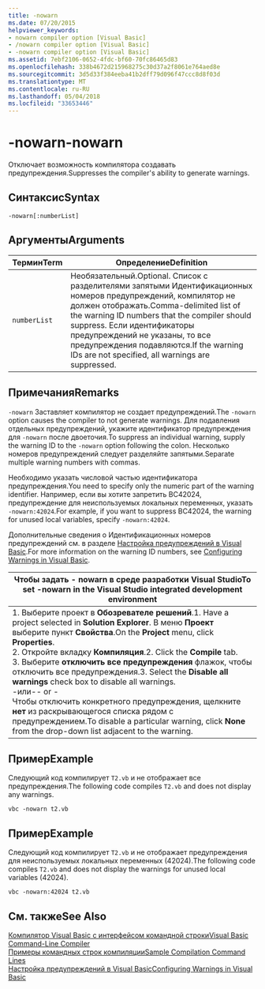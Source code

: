 ```yaml
---
title: -nowarn
ms.date: 07/20/2015
helpviewer_keywords:
- nowarn compiler option [Visual Basic]
- /nowarn compiler option [Visual Basic]
- -nowarn compiler option [Visual Basic]
ms.assetid: 7ebf2106-0652-4fdc-bf60-70fc86465d83
ms.openlocfilehash: 338b4672d215968275c30d37a2f8061e764aed8e
ms.sourcegitcommit: 3d5d33f384eeba41b2dff79d096f47ccc8d8f03d
ms.translationtype: MT
ms.contentlocale: ru-RU
ms.lasthandoff: 05/04/2018
ms.locfileid: "33653446"
---
```

# <a name="-nowarn"></a><span data-ttu-id="d7c8b-102">-nowarn</span><span class="sxs-lookup"><span data-stu-id="d7c8b-102">-nowarn</span></span>
<span data-ttu-id="d7c8b-103">Отключает возможность компилятора создавать предупреждения.</span><span class="sxs-lookup"><span data-stu-id="d7c8b-103">Suppresses the compiler's ability to generate warnings.</span></span>  
  
## <a name="syntax"></a><span data-ttu-id="d7c8b-104">Синтаксис</span><span class="sxs-lookup"><span data-stu-id="d7c8b-104">Syntax</span></span>  
  
```  
-nowarn[:numberList]  
```  
  
## <a name="arguments"></a><span data-ttu-id="d7c8b-105">Аргументы</span><span class="sxs-lookup"><span data-stu-id="d7c8b-105">Arguments</span></span>  
  
|<span data-ttu-id="d7c8b-106">Термин</span><span class="sxs-lookup"><span data-stu-id="d7c8b-106">Term</span></span>|<span data-ttu-id="d7c8b-107">Определение</span><span class="sxs-lookup"><span data-stu-id="d7c8b-107">Definition</span></span>|  
|---|---|  
|`numberList`|<span data-ttu-id="d7c8b-108">Необязательный.</span><span class="sxs-lookup"><span data-stu-id="d7c8b-108">Optional.</span></span> <span data-ttu-id="d7c8b-109">Список с разделителями запятыми Идентификационных номеров предупреждений, компилятор не должен отображать.</span><span class="sxs-lookup"><span data-stu-id="d7c8b-109">Comma-delimited list of the warning ID numbers that the compiler should suppress.</span></span> <span data-ttu-id="d7c8b-110">Если идентификаторы предупреждений не указаны, то все предупреждения подавляются.</span><span class="sxs-lookup"><span data-stu-id="d7c8b-110">If the warning IDs are not specified, all warnings are suppressed.</span></span>|  
  
## <a name="remarks"></a><span data-ttu-id="d7c8b-111">Примечания</span><span class="sxs-lookup"><span data-stu-id="d7c8b-111">Remarks</span></span>  
 <span data-ttu-id="d7c8b-112">`-nowarn` Заставляет компилятор не создает предупреждений.</span><span class="sxs-lookup"><span data-stu-id="d7c8b-112">The `-nowarn` option causes the compiler to not generate warnings.</span></span> <span data-ttu-id="d7c8b-113">Для подавления отдельных предупреждений, укажите идентификатор предупреждения для `-nowarn` после двоеточия.</span><span class="sxs-lookup"><span data-stu-id="d7c8b-113">To suppress an individual warning, supply the warning ID to the `-nowarn` option following the colon.</span></span> <span data-ttu-id="d7c8b-114">Несколько номеров предупреждений следует разделяйте запятыми.</span><span class="sxs-lookup"><span data-stu-id="d7c8b-114">Separate multiple warning numbers with commas.</span></span>  
  
 <span data-ttu-id="d7c8b-115">Необходимо указать числовой частью идентификатора предупреждения.</span><span class="sxs-lookup"><span data-stu-id="d7c8b-115">You need to specify only the numeric part of the warning identifier.</span></span> <span data-ttu-id="d7c8b-116">Например, если вы хотите запретить BC42024, предупреждение для неиспользуемых локальных переменных, указать `-nowarn:42024`.</span><span class="sxs-lookup"><span data-stu-id="d7c8b-116">For example, if you want to suppress BC42024, the warning for unused local variables, specify `-nowarn:42024`.</span></span>  
  
 <span data-ttu-id="d7c8b-117">Дополнительные сведения о Идентификационных номеров предупреждений см. в разделе [Настройка предупреждений в Visual Basic](/visualstudio/ide/configuring-warnings-in-visual-basic).</span><span class="sxs-lookup"><span data-stu-id="d7c8b-117">For more information on the warning ID numbers, see [Configuring Warnings in Visual Basic](/visualstudio/ide/configuring-warnings-in-visual-basic).</span></span>  
  
|<span data-ttu-id="d7c8b-118">Чтобы задать - nowarn в среде разработки Visual Studio</span><span class="sxs-lookup"><span data-stu-id="d7c8b-118">To set -nowarn in the Visual Studio integrated development environment</span></span>|  
|---|  
|<span data-ttu-id="d7c8b-119">1.  Выберите проект в **Обозревателе решений**.</span><span class="sxs-lookup"><span data-stu-id="d7c8b-119">1.  Have a project selected in **Solution Explorer**.</span></span> <span data-ttu-id="d7c8b-120">В меню **Проект** выберите пункт **Свойства**.</span><span class="sxs-lookup"><span data-stu-id="d7c8b-120">On the **Project** menu, click **Properties**.</span></span> <br /><span data-ttu-id="d7c8b-121">2.  Откройте вкладку **Компиляция**.</span><span class="sxs-lookup"><span data-stu-id="d7c8b-121">2.  Click the **Compile** tab.</span></span><br /><span data-ttu-id="d7c8b-122">3.  Выберите **отключить все предупреждения** флажок, чтобы отключить все предупреждения.</span><span class="sxs-lookup"><span data-stu-id="d7c8b-122">3.  Select the **Disable all warnings** check box to disable all warnings.</span></span><br />     <span data-ttu-id="d7c8b-123">-или-</span><span class="sxs-lookup"><span data-stu-id="d7c8b-123">- or -</span></span><br />     <span data-ttu-id="d7c8b-124">Чтобы отключить конкретного предупреждения, щелкните **нет** из раскрывающегося списка рядом с предупреждением.</span><span class="sxs-lookup"><span data-stu-id="d7c8b-124">To disable a particular warning, click **None** from the drop-down list adjacent to the warning.</span></span>|  
  
## <a name="example"></a><span data-ttu-id="d7c8b-125">Пример</span><span class="sxs-lookup"><span data-stu-id="d7c8b-125">Example</span></span>  
 <span data-ttu-id="d7c8b-126">Следующий код компилирует `T2.vb` и не отображает все предупреждения.</span><span class="sxs-lookup"><span data-stu-id="d7c8b-126">The following code compiles `T2.vb` and does not display any warnings.</span></span>  
  
```console
vbc -nowarn t2.vb  
```  
  
## <a name="example"></a><span data-ttu-id="d7c8b-127">Пример</span><span class="sxs-lookup"><span data-stu-id="d7c8b-127">Example</span></span>  
 <span data-ttu-id="d7c8b-128">Следующий код компилирует `T2.vb` и не отображает предупреждения для неиспользуемых локальных переменных (42024).</span><span class="sxs-lookup"><span data-stu-id="d7c8b-128">The following code compiles `T2.vb` and does not display the warnings for unused local variables (42024).</span></span>  
  
```console
vbc -nowarn:42024 t2.vb  
```  
  
## <a name="see-also"></a><span data-ttu-id="d7c8b-129">См. также</span><span class="sxs-lookup"><span data-stu-id="d7c8b-129">See Also</span></span>  
 [<span data-ttu-id="d7c8b-130">Компилятор Visual Basic с интерфейсом командной строки</span><span class="sxs-lookup"><span data-stu-id="d7c8b-130">Visual Basic Command-Line Compiler</span></span>](../../../visual-basic/reference/command-line-compiler/index.md)  
 [<span data-ttu-id="d7c8b-131">Примеры командных строк компиляции</span><span class="sxs-lookup"><span data-stu-id="d7c8b-131">Sample Compilation Command Lines</span></span>](../../../visual-basic/reference/command-line-compiler/sample-compilation-command-lines.md)  
 [<span data-ttu-id="d7c8b-132">Настройка предупреждений в Visual Basic</span><span class="sxs-lookup"><span data-stu-id="d7c8b-132">Configuring Warnings in Visual Basic</span></span>](/visualstudio/ide/configuring-warnings-in-visual-basic)
